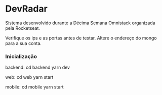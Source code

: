 # DevRadar
Sistema desenvolvido durante a Décima Semana Omnistack organizada pela Rocketseat.

Verifique os ips e as portas antes de testar. Altere o endereço do mongo para a sua conta.

### Inicialização

backend:
cd backend
yarn dev

web:
cd web
yarn start

mobile:
cd mobile
yarn start
